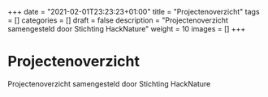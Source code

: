 +++
date = "2021-02-01T23:23:23+01:00"
title = "Projectenoverzicht"
tags = []
categories = []
draft = false
description = "Projectenoverzicht samengesteld door Stichting HackNature"
weight = 10
images = []
+++

# Projectenoverzicht

Projectenoverzicht samengesteld door Stichting HackNature

